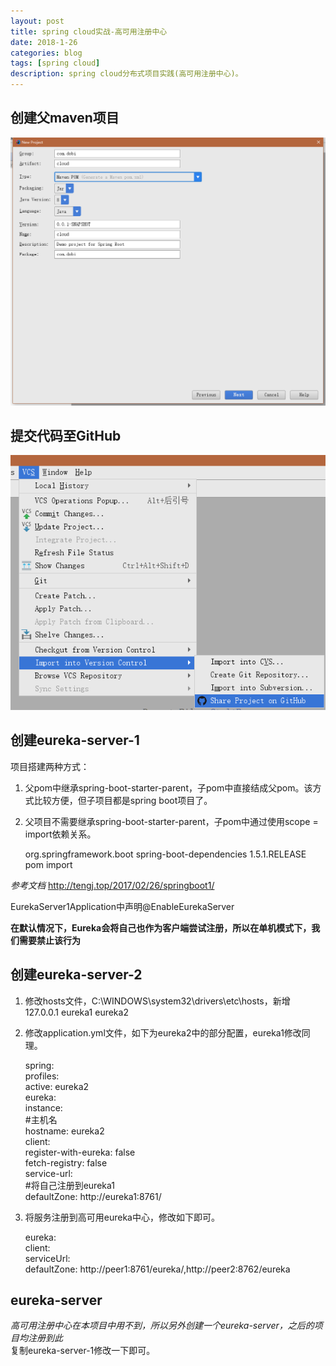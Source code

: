 ```yaml
---
layout: post
title: spring cloud实战-高可用注册中心
date: 2018-1-26
categories: blog
tags: [spring cloud]
description: spring cloud分布式项目实践(高可用注册中心)。
---
```


## 创建父maven项目  
<img src="/img/cloud1-1.png" />

## 提交代码至GitHub
<img src="/img/cloud1-2.png" />

## 创建eureka-server-1
项目搭建两种方式：
1. 父pom中继承spring-boot-starter-parent，子pom中直接结成父pom。该方式比较方便，但子项目都是spring boot项目了。
2. 父项目不需要继承spring-boot-starter-parent，子pom中通过使用scope = import依赖关系。  


    <dependencyManagement>  
         <dependencies>  
                <dependency>  
                    <!-- Import dependency management from Spring Boot -->  
                    <groupId>org.springframework.boot</groupId>  
                    <artifactId>spring-boot-dependencies</artifactId>  
                    <version>1.5.1.RELEASE</version>  
                    <type>pom</type>  
                    <scope>import</scope>  
                </dependency>     
        </dependencies>  
    </dependencyManagement>  

*参考文档* <http://tengj.top/2017/02/26/springboot1/>

EurekaServer1Application中声明@EnableEurekaServer

**在默认情况下，Eureka会将自己也作为客户端尝试注册，所以在单机模式下，我们需要禁止该行为**

## 创建eureka-server-2
1. 修改hosts文件，C:\WINDOWS\system32\drivers\etc\hosts，新增  
127.0.0.1 eureka1 eureka2  
2. 修改application.yml文件，如下为eureka2中的部分配置，eureka1修改同理。  


    spring:  
            profiles:  
                active: eureka2  
        eureka:  
            instance:  
                #主机名  
                hostname: eureka2  
            client:  
                register-with-eureka: false  
                fetch-registry: false  
                service-url:  
                    #将自己注册到eureka1  
                    defaultZone: http://eureka1:8761/  

3. 将服务注册到高可用eureka中心，修改如下即可。 


    eureka:  
      client:  
        serviceUrl:  
          defaultZone: http://peer1:8761/eureka/,http://peer2:8762/eureka  


## eureka-server
*高可用注册中心在本项目中用不到，所以另外创建一个eureka-server，之后的项目均注册到此*  
复制eureka-server-1修改一下即可。
